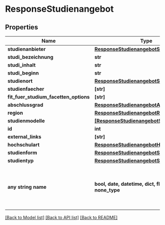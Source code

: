 # ResponseStudienangebot


## Properties
Name | Type | Description | Notes
------------ | ------------- | ------------- | -------------
**studienanbieter** | [**ResponseStudienangebotStudienanbieter**](ResponseStudienangebotStudienanbieter.md) |  | [optional] 
**studi_bezeichnung** | **str** |  | [optional] 
**studi_inhalt** | **str** |  | [optional] 
**studi_beginn** | **str** |  | [optional] 
**studienort** | [**ResponseStudienangebotStudienort**](ResponseStudienangebotStudienort.md) |  | [optional] 
**studienfaecher** | **[str]** |  | [optional] 
**fit_fuer_studium_facetten_options** | **[str]** |  | [optional] 
**abschlussgrad** | [**ResponseStudienangebotAbschlussgrad**](ResponseStudienangebotAbschlussgrad.md) |  | [optional] 
**region** | [**ResponseStudienangebotRegion**](ResponseStudienangebotRegion.md) |  | [optional] 
**studienmodelle** | [**[ResponseStudienangebotStudienmodelle]**](ResponseStudienangebotStudienmodelle.md) |  | [optional] 
**id** | **int** |  | [optional] 
**external_links** | **[str]** |  | [optional] 
**hochschulart** | [**ResponseStudienangebotHochschulart**](ResponseStudienangebotHochschulart.md) |  | [optional] 
**studienform** | [**ResponseStudienangebotStudienform**](ResponseStudienangebotStudienform.md) |  | [optional] 
**studientyp** | [**ResponseStudienangebotStudientyp**](ResponseStudienangebotStudientyp.md) |  | [optional] 
**any string name** | **bool, date, datetime, dict, float, int, list, str, none_type** | any string name can be used but the value must be the correct type | [optional]

[[Back to Model list]](../README.md#documentation-for-models) [[Back to API list]](../README.md#documentation-for-api-endpoints) [[Back to README]](../README.md)


